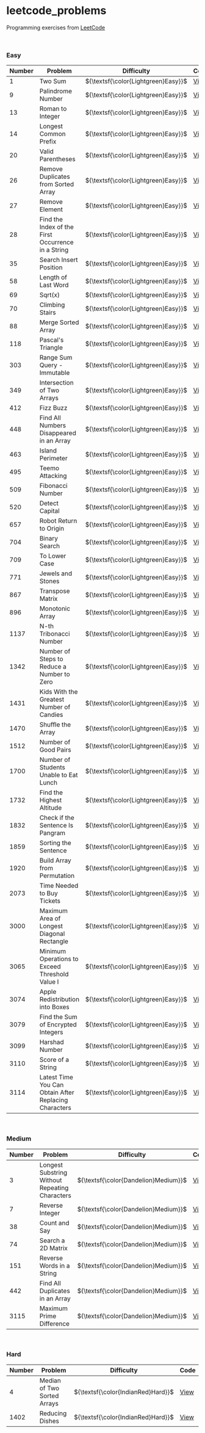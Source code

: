 # leetcode_problems
Programming exercises from [LeetCode](https://leetcode.com/problemset/)

<br>

### Easy
|Number|Problem|Difficulty|Code|
|-----|-----|-----|-----|
|1|Two Sum|${\textsf{\color{Lightgreen}Easy}}$|[View](https://github.com/LucasGPrudente/leetcode-problems/tree/main/0001-two-sum)|
|9|Palindrome Number|${\textsf{\color{Lightgreen}Easy}}$|[View](https://github.com/LucasGPrudente/leetcode-problems/tree/main/0009-palindrome-number)|
|13|Roman to Integer|${\textsf{\color{Lightgreen}Easy}}$|[View](https://github.com/LucasGPrudente/leetcode-problems/tree/main/0013-roman-to-integer)|
|14|Longest Common Prefix|${\textsf{\color{Lightgreen}Easy}}$|[View](https://github.com/LucasGPrudente/leetcode-problems/tree/main/0014-longest-common-prefix)|
|20|Valid Parentheses|${\textsf{\color{Lightgreen}Easy}}$|[View](https://github.com/LucasGPrudente/leetcode-problems/tree/main/0020-valid-parentheses)|
|26|Remove Duplicates from Sorted Array|${\textsf{\color{Lightgreen}Easy}}$|[View](https://github.com/LucasGPrudente/leetcode-problems/tree/main/0026-remove-duplicates-from-sorted-array)|
|27|Remove Element|${\textsf{\color{Lightgreen}Easy}}$|[View](https://github.com/LucasGPrudente/leetcode-problems/tree/main/0027-remove-element)|
|28|Find the Index of the First Occurrence in a String|${\textsf{\color{Lightgreen}Easy}}$|[View](https://github.com/LucasGPrudente/leetcode-problems/tree/main/0028-find-the-index-of-the-first-occurrence-in-a-string)|
|35|Search Insert Position|${\textsf{\color{Lightgreen}Easy}}$|[View](https://github.com/LucasGPrudente/leetcode-problems/tree/main/0035-search-insert-position)|
|58|Length of Last Word|${\textsf{\color{Lightgreen}Easy}}$|[View](https://github.com/LucasGPrudente/leetcode-problems/tree/main/0058-length-of-last-word)|
|69|Sqrt(x)|${\textsf{\color{Lightgreen}Easy}}$|[View](https://github.com/LucasGPrudente/leetcode-problems/tree/main/0069-sqrtx)|
|70|Climbing Stairs|${\textsf{\color{Lightgreen}Easy}}$|[View](https://github.com/LucasGPrudente/leetcode-problems/tree/main/0070-climbing-stairs)|
|88|Merge Sorted Array|${\textsf{\color{Lightgreen}Easy}}$|[View](https://github.com/LucasGPrudente/leetcode-problems/tree/main/0088-merge-sorted-array)|
|118|Pascal's Triangle|${\textsf{\color{Lightgreen}Easy}}$|[View](https://github.com/LucasGPrudente/leetcode-problems/tree/main/0118-pascals-triangle)|
|303|Range Sum Query - Immutable|${\textsf{\color{Lightgreen}Easy}}$|[View](https://github.com/LucasGPrudente/leetcode-problems/tree/main/0303-range-sum-query-immutable)|
|349|Intersection of Two Arrays|${\textsf{\color{Lightgreen}Easy}}$|[View](https://github.com/LucasGPrudente/leetcode-problems/tree/main/0349-intersection-of-two-arrays)|
|412|Fizz Buzz|${\textsf{\color{Lightgreen}Easy}}$|[View](https://github.com/LucasGPrudente/leetcode-problems/tree/main/0412-fizz-buzz)|
|448|Find All Numbers Disappeared in an Array|${\textsf{\color{Lightgreen}Easy}}$|[View](https://github.com/LucasGPrudente/leetcode-problems/tree/main/0448-find-all-numbers-disappeared-in-an-array)|
|463|Island Perimeter|${\textsf{\color{Lightgreen}Easy}}$|[View](https://github.com/LucasGPrudente/leetcode-problems/tree/main/0463-island-perimeter)|
|495|Teemo Attacking|${\textsf{\color{Lightgreen}Easy}}$|[View](https://github.com/LucasGPrudente/leetcode_problems/tree/main/0495_teemo_attacking)|
|509|Fibonacci Number|${\textsf{\color{Lightgreen}Easy}}$|[View](https://github.com/LucasGPrudente/leetcode_problems/tree/main/0509_fibonacci_number)|
|520|Detect Capital|${\textsf{\color{Lightgreen}Easy}}$|[View](https://github.com/LucasGPrudente/leetcode_problems/tree/main/0520_detect_capital)|
|657|Robot Return to Origin|${\textsf{\color{Lightgreen}Easy}}$|[View](https://github.com/LucasGPrudente/leetcode_problems/tree/main/0657_robot_return_to_origin)|
|704|Binary Search|${\textsf{\color{Lightgreen}Easy}}$|[View](https://github.com/LucasGPrudente/leetcode_problems/tree/main/0704_binary_search)|
|709|To Lower Case|${\textsf{\color{Lightgreen}Easy}}$|[View](https://github.com/LucasGPrudente/leetcode_problems/tree/main/0709_to_lower_case)|
|771|Jewels and Stones|${\textsf{\color{Lightgreen}Easy}}$|[View](https://github.com/LucasGPrudente/leetcode_problems/tree/main/0771_jewels_and_stones)|
|867|Transpose Matrix|${\textsf{\color{Lightgreen}Easy}}$|[View](https://github.com/LucasGPrudente/leetcode-problems/tree/main/0867-transpose-matrix)|
|896|Monotonic Array|${\textsf{\color{Lightgreen}Easy}}$|[View](https://github.com/LucasGPrudente/leetcode_problems/tree/main/0896_monotonic_array)|
|1137|N-th Tribonacci Number|${\textsf{\color{Lightgreen}Easy}}$|[View](https://github.com/LucasGPrudente/leetcode_problems/tree/main/1137-n-th-tribonacci-number)|
|1342|Number of Steps to Reduce a Number to Zero|${\textsf{\color{Lightgreen}Easy}}$|[View](https://github.com/LucasGPrudente/leetcode_problems/tree/main/1342-number-of-steps-to-reduce-a-number-to-zero)|
|1431|Kids With the Greatest Number of Candies|${\textsf{\color{Lightgreen}Easy}}$|[View](https://github.com/LucasGPrudente/leetcode-problems/tree/main/1431-kids-with-the-greatest-number-of-candies)|
|1470|Shuffle the Array|${\textsf{\color{Lightgreen}Easy}}$|[View](https://github.com/LucasGPrudente/leetcode-problems/tree/main/1470-shuffle-the-array)|
|1512|Number of Good Pairs|${\textsf{\color{Lightgreen}Easy}}$|[View](https://github.com/LucasGPrudente/leetcode-problems/tree/main/1512-number-of-good-pairs)|
|1700|Number of Students Unable to Eat Lunch|${\textsf{\color{Lightgreen}Easy}}$|[View](https://github.com/LucasGPrudente/leetcode-problems/tree/main/1700-number-of-students-unable-to-eat-lunch)|
|1732|Find the Highest Altitude|${\textsf{\color{Lightgreen}Easy}}$|[View](https://github.com/LucasGPrudente/leetcode-problems/tree/main/1732-find-the-highest-altitude)|
|1832|Check if the Sentence Is Pangram|${\textsf{\color{Lightgreen}Easy}}$|[View](https://github.com/LucasGPrudente/leetcode-problems/tree/main/1832-check-if-the-sentence-is-pangram)|
|1859|Sorting the Sentence|${\textsf{\color{Lightgreen}Easy}}$|[View](https://github.com/LucasGPrudente/leetcode-problems/tree/main/1859-sorting-the-sentence)|
|1920|Build Array from Permutation|${\textsf{\color{Lightgreen}Easy}}$|[View](https://github.com/LucasGPrudente/leetcode-problems/tree/main/1920-build-array-from-permutation)|
|2073|Time Needed to Buy Tickets|${\textsf{\color{Lightgreen}Easy}}$|[View](https://github.com/LucasGPrudente/leetcode-problems/tree/main/2073-time-needed-to-buy-tickets)|
|3000|Maximum Area of Longest Diagonal Rectangle|${\textsf{\color{Lightgreen}Easy}}$|[View](https://github.com/LucasGPrudente/leetcode-problems/tree/main/3000-maximum-area-of-longest-diagonal-rectangle)|
|3065|Minimum Operations to Exceed Threshold Value I|${\textsf{\color{Lightgreen}Easy}}$|[View](https://github.com/LucasGPrudente/leetcode-problems/tree/main/3065-minimum-operations-to-exceed-threshold-value-i)|
|3074|Apple Redistribution into Boxes|${\textsf{\color{Lightgreen}Easy}}$|[View](https://github.com/LucasGPrudente/leetcode-problems/tree/main/3074-apple-redistribution-into-boxes)|
|3079|Find the Sum of Encrypted Integers|${\textsf{\color{Lightgreen}Easy}}$|[View](https://github.com/LucasGPrudente/leetcode-problems/tree/main/3079-find-the-sum-of-encrypted-integers)|
|3099|Harshad Number|${\textsf{\color{Lightgreen}Easy}}$|[View](https://github.com/LucasGPrudente/leetcode-problems/tree/main/3099-harshad-number)|
|3110|Score of a String|${\textsf{\color{Lightgreen}Easy}}$|[View](https://github.com/LucasGPrudente/leetcode-problems/tree/main/3110-score-of-a-string)|
|3114|Latest Time You Can Obtain After Replacing Characters|${\textsf{\color{Lightgreen}Easy}}$|[View](https://github.com/LucasGPrudente/leetcode-problems/tree/main/3114-latest-time-you-can-obtain-after-replacing-characters)|

<br>

### Medium
|Number|Problem|Difficulty|Code|
|-----|-----|-----|-----|
|3|Longest Substring Without Repeating Characters|${\textsf{\color{Dandelion}Medium}}$|[View](https://github.com/LucasGPrudente/leetcode-problems/tree/main/0003-longest-substring-without-repeating-characters)|
|7|Reverse Integer|${\textsf{\color{Dandelion}Medium}}$|[View](https://github.com/LucasGPrudente/leetcode-problems/tree/main/0007-reverse-integer)|
|38|Count and Say|${\textsf{\color{Dandelion}Medium}}$|[View](https://github.com/LucasGPrudente/leetcode-problems/tree/main/0038-count-and-say)|
|74|Search a 2D Matrix|${\textsf{\color{Dandelion}Medium}}$|[View](https://github.com/LucasGPrudente/leetcode-problems/tree/main/0074-search-a-2d-matrix)|
|151|Reverse Words in a String|${\textsf{\color{Dandelion}Medium}}$|[View](https://github.com/LucasGPrudente/leetcode-problems/tree/main/0151-reverse-words-in-a-string)|
|442|Find All Duplicates in an Array|${\textsf{\color{Dandelion}Medium}}$|[View](https://github.com/LucasGPrudente/leetcode-problems/tree/main/0442-find-all-duplicates-in-an-array)|
|3115|Maximum Prime Difference|${\textsf{\color{Dandelion}Medium}}$|[View](https://github.com/LucasGPrudente/leetcode-problems/tree/main/3115-maximum-prime-difference)|

<br>

### Hard
|Number|Problem|Difficulty|Code|
|-----|-----|-----|-----|
|4|Median of Two Sorted Arrays|${\textsf{\color{IndianRed}Hard}}$|[View](https://github.com/LucasGPrudente/leetcode-problems/tree/main/0004-median-of-two-sorted-arrays)|
|1402|Reducing Dishes|${\textsf{\color{IndianRed}Hard}}$|[View](https://github.com/LucasGPrudente/leetcode_problems/tree/main/1402-reducing-dishes)|
